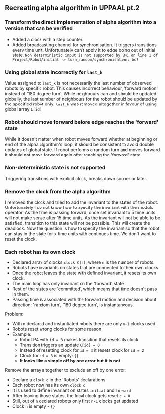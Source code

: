 ## Recreating alpha algorithm in UPPAAL pt.2

### Transform the direct implementation of alpha algorithm into a version that can be verified
- Added a clock with a step counter.
- Added broadcasting channel for synchronisation. It triggers transitions every time unit. Unfortunately can't apply it to edge going out of initial state. `Non deterministic input is not supported by SMC on line 1 of Project/Robot/initial -> turn_random/synchronisation: bc?`

### Using global state incorrectly for `last_k`
Value assigned to `last_k` is not necessarily the last number of observed robots by specific robot. This causes incorrect behaviour, 'forward motion' instead of '180 degree turn'.
While neighbours can and should be updated globally, the last number of neighbours for the robot should be updated by the specified robot only.
`last_k` was removed altogether in favour of using global array `L[id]`

### Robot should move forward before edge reaches the 'forward' state
While it doesn't matter when robot moves forward whether at beginning or end of the alpha algorithm's loop, it should be consistent to avoid double updates of global state.
If robot performs a random turn and moves forward it should not move forward again after reaching the 'forward' state.

### Non-deterministic state is not supported
Triggering transitions with explicit clock, breaks down sooner or later.

### Remove the clock from the alpha algorithm
I removed the clock and tried to add the invariant to the states of the robot. Unfortunately I do not know how to specify the invariant with the modulo operator. As the time is passing forward, once set invariant to 5 time units will not make sense after 15 time units. As the invariant will not be able to be satisfied, transition to this state will not be possible. This will create the deadlock. 
Now the question is how to specify the invariant so that the robot can stay in the state for x time units with continues time. We don't want to reset the clock.

### Each robot has its own clock
- Declared array of clocks `clock C[n]`, where `n` is the number of robots.
- Robots have invariants on states that are connected to their own clocks.
- Once the robot leaves the state with defined invariant, it resets its own clock.
- The main loop has only invariant on the 'forward' state.
- Rest of the states are 'committed', which means that time doesn't pass in them.
- Passing time is associated with the forward motion and decision about direction: 'random turn', '180 degree turn', is instantaneous.

Problem:
- With `n` declared and instantiated robots there are only `n-1` clocks used.
- Robots reset wrong clocks for some reason
- Example:
	- Robot P4 with `id = 3` makes transition that resets its clock
	- Transition triggers an update `C[id] = 0`
	- Instead of resetting clock for `id = 3` it resets clock for `id = 2`
	- Clock for `id = 3` is empty: `{}`
	- **It looks like a simple off by one error but it is not**

Remove the array altogether to exclude an off by one error:
- Declare a `clock c` in the 'Robots' declarations
- Each robot now has its own `clock c`
- It is used to define invariant on states `initial` and `forward`
- After leaving those states, the local clock gets reset `c = 0`
- Still, out of `n` declared robots only first `n-1` clocks get updated
- Clock `n` is empty - `{}`
<script>
MathJax = {
  tex: {
    inlineMath: [["$", "$"], ["\\(", "\\)"]]
  }
};
</script>
<script id="MathJax-script" async src="https://cdn.jsdelivr.net/npm/mathjax@3/es5/tex-chtml.js"></script>
